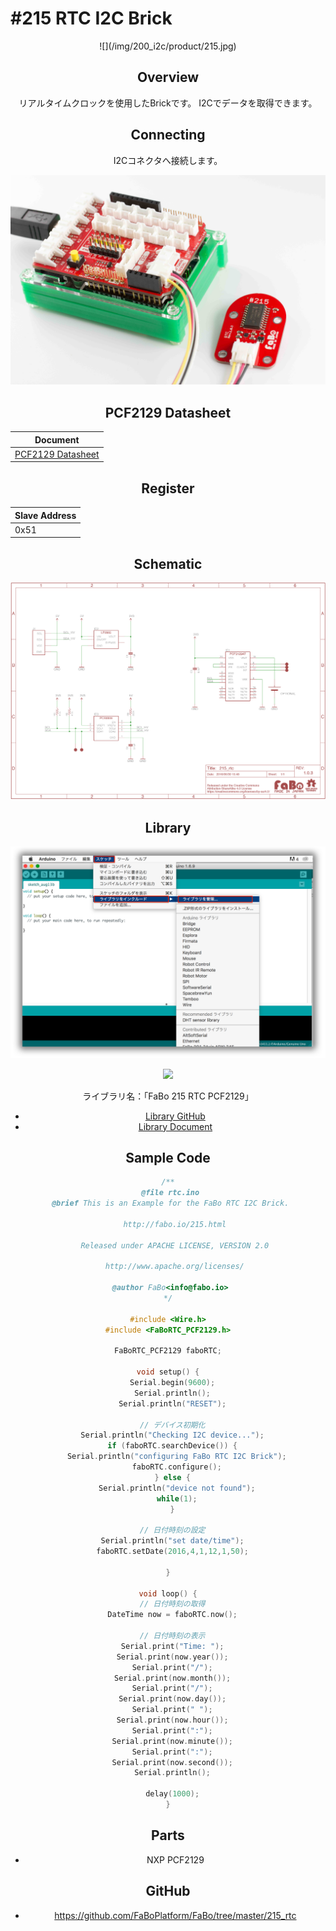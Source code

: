 # #215 RTC I2C Brick

<center>![](/img/200_i2c/product/215.jpg)
<!--COLORME-->

## Overview
リアルタイムクロックを使用したBrickです。
I2Cでデータを取得できます。

## Connecting
I2Cコネクタへ接続します。

![](/img/200_i2c/connect/215_new_with_arduino.jpg)

## PCF2129 Datasheet
| Document |
| -- |
| [PCF2129 Datasheet](http://cache.nxp.com/documents/data_sheet/PCF2129.pdf) |

## Register
| Slave Address |
| -- |
| 0x51 |

## Schematic
![](/img/200_i2c/schematic/215_rtc.png)

## Library

![](/img/common/install_lib.png)

![](/img/200_i2c/docs/216_rtc_docs_001.png)

  ライブラリ名：「FaBo 215 RTC PCF2129」

- [Library GitHub](https://github.com/FaBoPlatform/FaBoRTC-PCF2129-Library)
- [Library Document](http://fabo.io/doxygen/FaBoRTC-PCF2129-Library/)

## Sample Code


```c
/**
 @file rtc.ino
 @brief This is an Example for the FaBo RTC I2C Brick.

   http://fabo.io/215.html

   Released under APACHE LICENSE, VERSION 2.0

   http://www.apache.org/licenses/

 @author FaBo<info@fabo.io>
*/

#include <Wire.h>
#include <FaBoRTC_PCF2129.h>

FaBoRTC_PCF2129 faboRTC;

void setup() {
  Serial.begin(9600);
  Serial.println();
  Serial.println("RESET");

  // デバイス初期化
  Serial.println("Checking I2C device...");
  if (faboRTC.searchDevice()) {
    Serial.println("configuring FaBo RTC I2C Brick");
    faboRTC.configure();
  } else {
    Serial.println("device not found");
    while(1);
  }

  // 日付時刻の設定
  Serial.println("set date/time");
  faboRTC.setDate(2016,4,1,12,1,50);

}

void loop() {
  // 日付時刻の取得
  DateTime now = faboRTC.now();

  // 日付時刻の表示
  Serial.print("Time: ");
  Serial.print(now.year());
  Serial.print("/");
  Serial.print(now.month());
  Serial.print("/");
  Serial.print(now.day());
  Serial.print(" ");
  Serial.print(now.hour());
  Serial.print(":");
  Serial.print(now.minute());
  Serial.print(":");
  Serial.print(now.second());
  Serial.println();

  delay(1000);
}
```


## Parts
- NXP PCF2129

## GitHub
- https://github.com/FaBoPlatform/FaBo/tree/master/215_rtc
